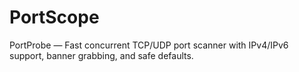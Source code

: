 # PortScope
PortProbe — Fast concurrent TCP/UDP port scanner with IPv4/IPv6 support, banner grabbing, and safe defaults.
